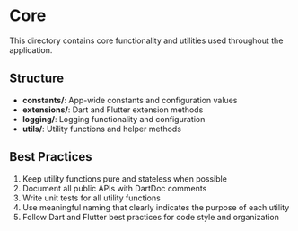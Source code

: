 # Core

This directory contains core functionality and utilities used throughout the application.

## Structure

- **constants/**: App-wide constants and configuration values
- **extensions/**: Dart and Flutter extension methods
- **logging/**: Logging functionality and configuration
- **utils/**: Utility functions and helper methods

## Best Practices

1. Keep utility functions pure and stateless when possible
2. Document all public APIs with DartDoc comments
3. Write unit tests for all utility functions
4. Use meaningful naming that clearly indicates the purpose of each utility
5. Follow Dart and Flutter best practices for code style and organization
